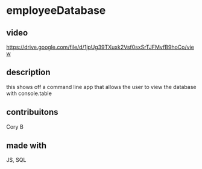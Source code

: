 # employeeDatabase

## video
https://drive.google.com/file/d/1jpUg39TXuxk2Vsf0sxSrTJFMvfB9hoCo/view

## description

this shows off a command line app that allows the user to view the database with console.table

## contribuitons
Cory B

## made with
JS, SQL